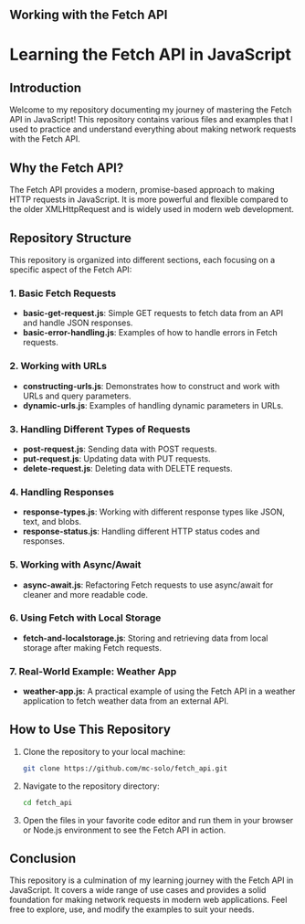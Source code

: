 ## Working with the Fetch API

# Learning the Fetch API in JavaScript

## Introduction

Welcome to my repository documenting my journey of mastering the Fetch API in JavaScript! This repository contains various files and examples that I used to practice and understand everything about making network requests with the Fetch API.

## Why the Fetch API?

The Fetch API provides a modern, promise-based approach to making HTTP requests in JavaScript. It is more powerful and flexible compared to the older XMLHttpRequest and is widely used in modern web development.

## Repository Structure

This repository is organized into different sections, each focusing on a specific aspect of the Fetch API:

### 1. Basic Fetch Requests

- **basic-get-request.js**: Simple GET requests to fetch data from an API and handle JSON responses.
- **basic-error-handling.js**: Examples of how to handle errors in Fetch requests.

### 2. Working with URLs

- **constructing-urls.js**: Demonstrates how to construct and work with URLs and query parameters.
- **dynamic-urls.js**: Examples of handling dynamic parameters in URLs.

### 3. Handling Different Types of Requests

- **post-request.js**: Sending data with POST requests.
- **put-request.js**: Updating data with PUT requests.
- **delete-request.js**: Deleting data with DELETE requests.

### 4. Handling Responses

- **response-types.js**: Working with different response types like JSON, text, and blobs.
- **response-status.js**: Handling different HTTP status codes and responses.

### 5. Working with Async/Await

- **async-await.js**: Refactoring Fetch requests to use async/await for cleaner and more readable code.

### 6. Using Fetch with Local Storage

- **fetch-and-localstorage.js**: Storing and retrieving data from local storage after making Fetch requests.

### 7. Real-World Example: Weather App

- **weather-app.js**: A practical example of using the Fetch API in a weather application to fetch weather data from an external API.

## How to Use This Repository

1. Clone the repository to your local machine:
   ```bash
   git clone https://github.com/mc-solo/fetch_api.git
   ```
2. Navigate to the repository directory:
   ```bash
   cd fetch_api
   ```
3. Open the files in your favorite code editor and run them in your browser or Node.js environment to see the Fetch API in action.

## Conclusion

This repository is a culmination of my learning journey with the Fetch API in JavaScript. It covers a wide range of use cases and provides a solid foundation for making network requests in modern web applications. Feel free to explore, use, and modify the examples to suit your needs.

##

